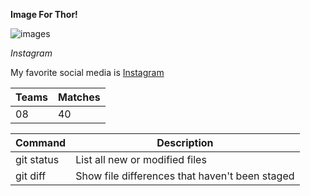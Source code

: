 **Image For Thor!**


![images](http://maxblizz.com/wp-content/uploads/2022/01/thor.jpg)

_Instagram_

My favorite social media is [Instagram](https://instagram.com)

| Teams | Matches |
| --- |  --- |
| 08 | 40 |


| Command | Description |
| --- | --- |
| git status | List all new or modified files |
| git diff | Show file differences that haven't been staged |
